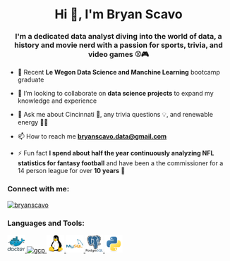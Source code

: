<h1 align="center">Hi 👋, I'm Bryan Scavo</h1>
<h3 align="center">I'm a dedicated data analyst diving into the world of data, a history and movie nerd with a passion for sports, trivia, and video games ⚾🎮</h3>

- 🚀 Recent **Le Wegon Data Science and Manchine Learning** bootcamp graduate

- 👯 I’m looking to collaborate on **data science projects** to expand my knowledge and experience

- 💬 Ask me about Cincinnati 🐯, any trivia questions 💡, and renewable energy 🌱🌞

- 📫 How to reach me **bryanscavo.data@gmail.com**
 
- ⚡ Fun fact **I spend about half the year continuously analyzing NFL statistics for fantasy football** and have been a the commissioner for a 14 person league for over **10 years** 🏈

<h3 align="left">Connect with me:</h3>
<p align="left">
<a href="https://linkedin.com/in/bryanscavo" target="blank"><img align="center" src="https://raw.githubusercontent.com/rahuldkjain/github-profile-readme-generator/master/src/images/icons/Social/linked-in-alt.svg" alt="bryanscavo" height="30" width="40" /></a>
</p>

<h3 align="left">Languages and Tools:</h3>
<p align="left"> <a href="https://www.docker.com/" target="_blank" rel="noreferrer"> <img src="https://raw.githubusercontent.com/devicons/devicon/master/icons/docker/docker-original-wordmark.svg" alt="docker" width="40" height="40"/> </a> <a href="https://cloud.google.com" target="_blank" rel="noreferrer"> <img src="https://www.vectorlogo.zone/logos/google_cloud/google_cloud-icon.svg" alt="gcp" width="40" height="40"/> </a> <a href="https://www.linux.org/" target="_blank" rel="noreferrer"> <img src="https://raw.githubusercontent.com/devicons/devicon/master/icons/linux/linux-original.svg" alt="linux" width="40" height="40"/> </a> <a href="https://www.mysql.com/" target="_blank" rel="noreferrer"> <img src="https://raw.githubusercontent.com/devicons/devicon/master/icons/mysql/mysql-original-wordmark.svg" alt="mysql" width="40" height="40"/> </a> <a href="https://www.postgresql.org" target="_blank" rel="noreferrer"> <img src="https://raw.githubusercontent.com/devicons/devicon/master/icons/postgresql/postgresql-original-wordmark.svg" alt="postgresql" width="40" height="40"/> </a> <a href="https://www.python.org" target="_blank" rel="noreferrer"> <img src="https://raw.githubusercontent.com/devicons/devicon/master/icons/python/python-original.svg" alt="python" width="40" height="40"/> </a> </p>

